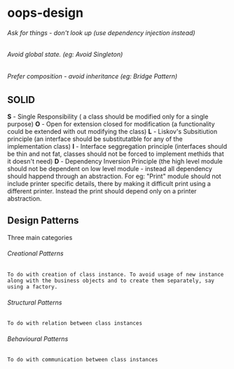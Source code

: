 # oops-design


###### Ask for things - don't look up (use dependency injection instead)

###### Avoid global state. (eg: Avoid Singleton)

###### Prefer composition - avoid inheritance (eg: Bridge Pattern)

## SOLID

**S**	- Single Responsibility ( a class should be modified only for a single purpose)
**O**	- Open for extension closed for modification (a functionality could be extended with out modifying the class)
**L**	- Liskov's Subsitiution principle (an interface should be substitutatble for any of the implementation class)
**I**	- Interface seggregation principle (interfaces should be thin and not fat,
					    classes should not be forced to implement methids that it doesn't need)
**D**	- Dependency Inversion Principle (the high level module should not be dependent on low level module - 
					 instead all dependency should happend through an abstraction.
		    For eg: "Print" module should not include printer specific details, there by making it difficult print
                using a different printer. Instead the print should depend only on a printer abstraction.


## Design Patterns
Three main categories
###### Creational Patterns
    To do with creation of class instance. To avoid usage of new instance along with the business objects and to create them separately, say using a factory.
    
###### Structural Patterns
    To do with relation between class instances
    
###### Behavioural Patterns
    To do with communication between class instances
